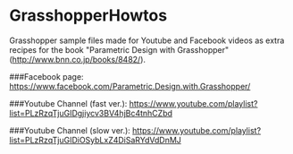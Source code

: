 # GrasshopperHowtos
Grasshopper sample files made for Youtube and Facebook videos as extra recipes for the book "Parametric Design with Grasshopper" (http://www.bnn.co.jp/books/8482/).

###Facebook page:
https://www.facebook.com/Parametric.Design.with.Grasshopper/

###Youtube Channel (fast ver.):
https://www.youtube.com/playlist?list=PLzRzqTjuGIDgjiycv3BV4hjBc4tnhCZbd

###Youtube Channel (slow ver.):
https://www.youtube.com/playlist?list=PLzRzqTjuGIDiOSybLxZ4DiSaRYdVdDnMJ
